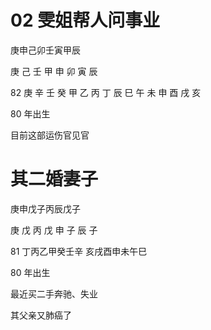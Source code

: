 # 02 雯姐帮人问事业

庚申己卯壬寅甲辰


庚 己 壬 甲
申 卯 寅 辰


82
庚 辛 壬 癸 甲 乙 丙 丁
辰 巳 午 未 申 酉 戌 亥


80 年出生





目前这部运伤官见官






# 其二婚妻子

庚申戊子丙辰戊子


庚 戊 丙 戊
申 子 辰 子


81
丁丙乙甲癸壬辛
亥戌酉申未午巳

80 年出生

最近买二手奔驰、失业

其父亲又肺癌了